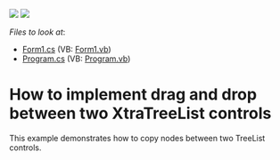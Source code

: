 <!-- default badges list -->
[![](https://img.shields.io/badge/Open_in_DevExpress_Support_Center-FF7200?style=flat-square&logo=DevExpress&logoColor=white)](https://supportcenter.devexpress.com/ticket/details/E415)
[![](https://img.shields.io/badge/📖_How_to_use_DevExpress_Examples-e9f6fc?style=flat-square)](https://docs.devexpress.com/GeneralInformation/403183)
<!-- default badges end -->
<!-- default file list -->
*Files to look at*:

* [Form1.cs](./CS/Q1824862_1/Form1.cs) (VB: [Form1.vb](./VB/Q1824862_1/Form1.vb))
* [Program.cs](./CS/Q1824862_1/Program.cs) (VB: [Program.vb](./VB/Q1824862_1/Program.vb))
<!-- default file list end -->
# How to implement drag and drop between two XtraTreeList controls


<p>This example demonstrates how to copy nodes between two TreeList controls.</p>

<br/>


